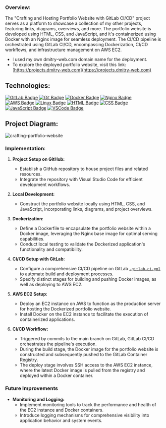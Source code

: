 ### Overview:

The "Crafting and Hosting Portfolio Website with GitLab CI/CD" project serves as a platform to showcase a collection of my other projects, featuring links, diagrams, overviews, and more. The portfolio website is developed using HTML, CSS, and JavaScript, and it's containerized using Docker with an Nginx image for seamless deployment. The CI/CD pipeline is orchestrated using GitLab CI/CD, encompassing Dockerization, CI/CD workflows, and infrastructure management on AWS EC2.

- I used my own dmitry-web.com domain name for the deployment. 
- To explore the deployed portfolio website, visit this link: [https://projects.dmitry-web.com](https://projects.dmitry-web.com)

## Technologies:
  [![GitLab Badge](https://img.shields.io/badge/GitLab-FCA121?style=for-the-badge&logo=gitlab&logoColor=white)](#)
  [![Git Badge](https://img.shields.io/badge/Git-F05032?style=for-the-badge&logo=git&logoColor=white)](#)
  [![Docker Badge](https://img.shields.io/badge/Docker-2496ED?style=for-the-badge&logo=docker&logoColor=white)](#)
  [![Nginx Badge](https://img.shields.io/badge/Nginx-269539?style=for-the-badge&logo=nginx&logoColor=white)](#)
  [![AWS Badge](https://img.shields.io/badge/AWS-232F3E?style=for-the-badge&logo=amazon-aws&logoColor=white)](#)
  [![Linux Badge](https://img.shields.io/badge/Linux-FCC624?style=for-the-badge&logo=linux&logoColor=black)](#)
  [![HTML Badge](https://img.shields.io/badge/HTML5-E34F26?style=for-the-badge&logo=html5&logoColor=white)](#)
  [![CSS Badge](https://img.shields.io/badge/CSS3-1572B6?style=for-the-badge&logo=css3&logoColor=white)](#)
  [![JavaScript Badge](https://img.shields.io/badge/JavaScript-F7DF1E?style=for-the-badge&logo=javascript&logoColor=black)](#)
  [![VSCode Badge](https://img.shields.io/badge/VSCode-007ACC?style=for-the-badge&logo=visual-studio-code&logoColor=white)](#)

## Project Diagram:
![crafting-portfolio-website](https://github.com/DimitryZH/Portfolio-website-/assets/146372946/32e5873e-04c6-4eb3-8bd9-b8bc02306b18)

### Implementation: 

1. **Project Setup on GitHub:**
   - Establish a GitHub repository to house project files and related resources.
   - Integrate the repository with Visual Studio Code for efficient development workflows.

2. **Local Development:**
   - Construct the portfolio website locally using HTML, CSS, and JavaScript, incorporating links, diagrams, and project overviews.

3. **Dockerization:**
   - Define a Dockerfile to encapsulate the portfolio website within a Docker image, leveraging the Nginx base image for optimal serving capabilities.
   - Conduct local testing to validate the Dockerized application's functionality and compatibility.

4. **CI/CD Setup with GitLab:**
   - Configure a comprehensive CI/CD pipeline on GitLab [`.gitlab-ci.yml`](https://github.com/DimitryZH/portfolio-website-GitLab-CICD/blob/main/.gitlab-ci.yml)  to automate build and deployment processes.
   - Specify distinct stages for building and pushing Docker images, as well as deploying to AWS EC2.

5. **AWS EC2 Setup:**
   - Deploy an EC2 instance on AWS to function as the production server for hosting the Dockerized portfolio website.
   - Install Docker on the EC2 instance to facilitate the execution of containerized applications.

6. **CI/CD Workflow:**
   - Triggered by commits to the main branch on GitLab, GitLab CI/CD orchestrates the pipeline's execution.
   - During the build stage, the Docker image for the portfolio website is constructed and subsequently pushed to the GitLab Container Registry.
   - The deploy stage involves SSH access to the AWS EC2 instance, where the latest Docker image is pulled from the registry and deployed within a Docker container.

### Future Improvements

- **Monitoring and Logging:**
   - Implement monitoring tools to track the performance and health of the EC2 instance and Docker containers.
   - Introduce logging mechanisms for comprehensive visibility into application behavior and system events.




